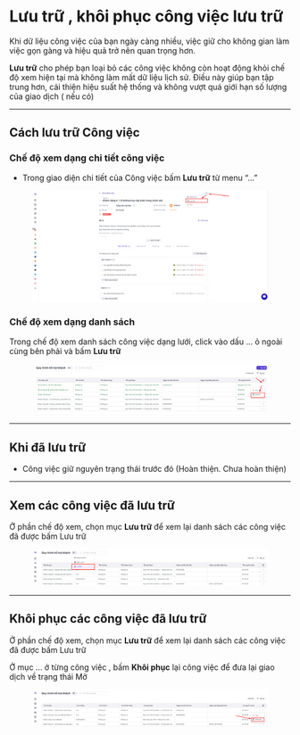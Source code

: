 # Lưu trữ , khôi phục công việc lưu trữ

Khi dữ liệu công việc của bạn ngày càng nhiều, việc giữ cho không gian làm việc gọn gàng và hiệu quả trở nên quan trọng hơn.

**Lưu trữ** cho phép bạn loại bỏ các công việc không còn hoạt động khỏi chế độ xem hiện tại mà không làm mất dữ liệu lịch sử. Điều này giúp bạn tập trung hơn, cải thiện hiệu suất hệ thống và không vượt quá giới hạn số lượng của giao dịch ( nếu có)

***

## Cách lưu trữ Công việc&#x20;

### Chế độ xem dạng chi tiết công việc

* Trong giao diện chi tiết của Công việc bấm **Lưu trữ** từ menu “...”&#x20;

<figure><img src="../../../.gitbook/assets/image.png" alt=""><figcaption></figcaption></figure>

### **Chế độ xem dạng danh sách**&#x20;

Trong chế độ xem danh sách công việc dạng lưới, click vào dấu ... ỏ ngoài cùng bên phải và bấm **Lưu trữ**

<figure><img src="../../../.gitbook/assets/image (1).png" alt=""><figcaption></figcaption></figure>

***

## Khi đã lưu trữ

* Công việc giữ nguyên trạng thái trước đó (Hoàn thiện. Chưa hoàn thiện)

***

## Xem các công việc đã lưu trữ

Ở phần chế độ xem, chọn mục **Lưu trữ** để xem lại danh sách các công việc đã được bấm Lưu trữ&#x20;

<figure><img src="../../../.gitbook/assets/image (2).png" alt=""><figcaption></figcaption></figure>

***

## Khôi phục các công việc đã lưu trữ&#x20;

Ở phần chế độ xem, chọn mục **Lưu trữ** để xem lại danh sách các công việc đã được bấm Lưu trữ&#x20;

Ở mục ... ở từng công việc , bấm **Khôi phục** lại công việc để đưa lại giao dịch về trạng thái Mở

<figure><img src="../../../.gitbook/assets/image (3).png" alt=""><figcaption></figcaption></figure>

##


